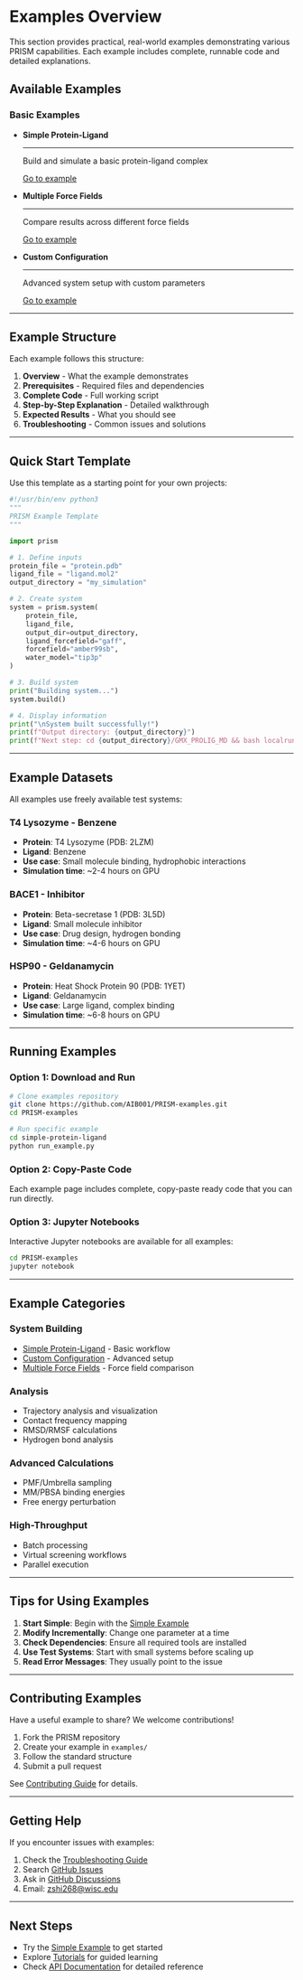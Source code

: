 # Examples Overview

This section provides practical, real-world examples demonstrating various PRISM capabilities. Each example includes complete, runnable code and detailed explanations.

## Available Examples

### Basic Examples

<div class="grid cards" markdown>

-   **Simple Protein-Ligand**

    ---

    Build and simulate a basic protein-ligand complex

    [Go to example](simple.md)

-   **Multiple Force Fields**

    ---

    Compare results across different force fields

    [Go to example](multi-forcefield.md)

-   **Custom Configuration**

    ---

    Advanced system setup with custom parameters

    [Go to example](custom-config.md)

</div>

---

## Example Structure

Each example follows this structure:

1. **Overview** - What the example demonstrates
2. **Prerequisites** - Required files and dependencies
3. **Complete Code** - Full working script
4. **Step-by-Step Explanation** - Detailed walkthrough
5. **Expected Results** - What you should see
6. **Troubleshooting** - Common issues and solutions

---

## Quick Start Template

Use this template as a starting point for your own projects:

```python
#!/usr/bin/env python3
"""
PRISM Example Template
"""

import prism

# 1. Define inputs
protein_file = "protein.pdb"
ligand_file = "ligand.mol2"
output_directory = "my_simulation"

# 2. Create system
system = prism.system(
    protein_file,
    ligand_file,
    output_dir=output_directory,
    ligand_forcefield="gaff",
    forcefield="amber99sb",
    water_model="tip3p"
)

# 3. Build system
print("Building system...")
system.build()

# 4. Display information
print("\nSystem built successfully!")
print(f"Output directory: {output_directory}")
print(f"Next step: cd {output_directory}/GMX_PROLIG_MD && bash localrun.sh")
```

---

## Example Datasets

All examples use freely available test systems:

### T4 Lysozyme - Benzene
- **Protein**: T4 Lysozyme (PDB: 2LZM)
- **Ligand**: Benzene
- **Use case**: Small molecule binding, hydrophobic interactions
- **Simulation time**: ~2-4 hours on GPU

### BACE1 - Inhibitor
- **Protein**: Beta-secretase 1 (PDB: 3L5D)
- **Ligand**: Small molecule inhibitor
- **Use case**: Drug design, hydrogen bonding
- **Simulation time**: ~4-6 hours on GPU

### HSP90 - Geldanamycin
- **Protein**: Heat Shock Protein 90 (PDB: 1YET)
- **Ligand**: Geldanamycin
- **Use case**: Large ligand, complex binding
- **Simulation time**: ~6-8 hours on GPU

---

## Running Examples

### Option 1: Download and Run

```bash
# Clone examples repository
git clone https://github.com/AIB001/PRISM-examples.git
cd PRISM-examples

# Run specific example
cd simple-protein-ligand
python run_example.py
```

### Option 2: Copy-Paste Code

Each example page includes complete, copy-paste ready code that you can run directly.

### Option 3: Jupyter Notebooks

Interactive Jupyter notebooks are available for all examples:

```bash
cd PRISM-examples
jupyter notebook
```

---

## Example Categories

### System Building
- [Simple Protein-Ligand](simple.md) - Basic workflow
- [Custom Configuration](custom-config.md) - Advanced setup
- [Multiple Force Fields](multi-forcefield.md) - Force field comparison

### Analysis
- Trajectory analysis and visualization
- Contact frequency mapping
- RMSD/RMSF calculations
- Hydrogen bond analysis

### Advanced Calculations
- PMF/Umbrella sampling
- MM/PBSA binding energies
- Free energy perturbation

### High-Throughput
- Batch processing
- Virtual screening workflows
- Parallel execution

---

## Tips for Using Examples

1. **Start Simple**: Begin with the [Simple Example](simple.md)
2. **Modify Incrementally**: Change one parameter at a time
3. **Check Dependencies**: Ensure all required tools are installed
4. **Use Test Systems**: Start with small systems before scaling up
5. **Read Error Messages**: They usually point to the issue

---

## Contributing Examples

Have a useful example to share? We welcome contributions!

1. Fork the PRISM repository
2. Create your example in `examples/`
3. Follow the standard structure
4. Submit a pull request

See [Contributing Guide](../development/contributing.md) for details.

---

## Getting Help

If you encounter issues with examples:

1. Check the [Troubleshooting Guide](../user-guide/troubleshooting.md)
2. Search [GitHub Issues](https://github.com/AIB001/PRISM/issues)
3. Ask in [GitHub Discussions](https://github.com/AIB001/PRISM/discussions)
4. Email: zshi268@wisc.edu

---

## Next Steps

- Try the [Simple Example](simple.md) to get started
- Explore [Tutorials](../tutorials/index.md) for guided learning
- Check [API Documentation](../api/index.md) for detailed reference
